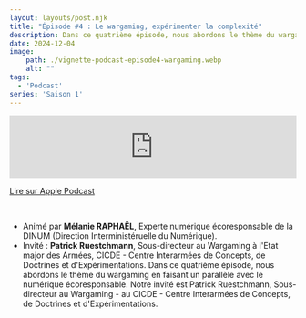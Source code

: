```yaml
---
layout: layouts/post.njk
title: "Épisode #4 : Le wargaming, expérimenter la complexité"
description: Dans ce quatrième épisode, nous abordons le thème du wargaming en faisant un parallèle avec le numérique écoresponsable. Notre invité est Patrick Ruestchmann, Sous-directeur au Wargaming - au CICDE - Centre Interarmées de Concepts, de Doctrines et d'Expérimentations.
date: 2024-12-04
image:
    path: ./vignette-podcast-episode4-wargaming.webp
    alt: ""
tags:
  - 'Podcast'
series: 'Saison 1'
---
```

<!-- intégration Acast -->

<iframe src="https://embed.acast.com/$/669e18c83847f8c1a590bc69/675034b69fa1c19f98df5194?" frameBorder="0" width="100%" height="110px" allow="autoplay"></iframe>

<!-- Lien Apple Podcast -->
<a class="fr-link fr-icon-arrow-right-line fr-link--icon-right" href="https://podcasts.apple.com/fr/podcast/le-wargaming-exp%C3%A9rimenter-la-complexit%C3%A9/id1759375669?i=1000679195903">Lire sur Apple Podcast</a>


<!-- légende du podcast-->

<!-- forcer un saut de ligne-->
</br>

* Animé par **Mélanie RAPHAÊL**, Experte numérique écoresponsable de la DINUM (Direction Interministéruelle du Numérique).
* Invité : **Patrick Ruestchmann**, Sous-directeur au Wargaming à l'Etat major des Armées, CICDE - Centre Interarmées de Concepts, de Doctrines et d'Expérimentations.
Dans ce quatrième épisode, nous abordons le thème du wargaming en faisant un parallèle avec le numérique écoresponsable. Notre invité est Patrick Ruestchmann, Sous-directeur au Wargaming - au CICDE - Centre Interarmées de Concepts, de Doctrines et d'Expérimentations.
